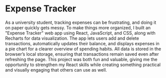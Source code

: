 # Expense Tracker 

As a university student, tracking expenses can be frustrating, and doing it on paper quickly gets messy. To make things more organized, I built an "Expense Tracker" web app using React, JavaScript, and CSS, along with Recharts for data visualization. The app lets users add and delete transactions, automatically updates their balance, and displays expenses in a pie chart for a clearer overview of spending habits. All data is stored in the browser’s local storage, ensuring that transactions remain saved even after refreshing the page. This project was both fun and valuable, giving me the opportunity to strengthen my React skills while creating something practical and visually engaging that others can use as well.

